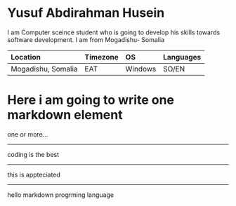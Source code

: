 # Yusuf Abdirahman Husein

I am Computer sceince student who is going to develop his skills towards software development.
I am from Mogadishu- Somalia

Location | Timezone | OS | Languages |
:--- | :--- | :--- | :--- |
Mogadishu, Somalia | EAT | Windows  | SO/EN |



# Here i am going to write one markdown element
one or more...

---

coding is the best

***

this is appteciated

___

hello markdown progrming language


[logo]: https://github.com/adam-p/markdown-here/raw/master/src/common/images/icon48.png "Logo Title Text 2"
